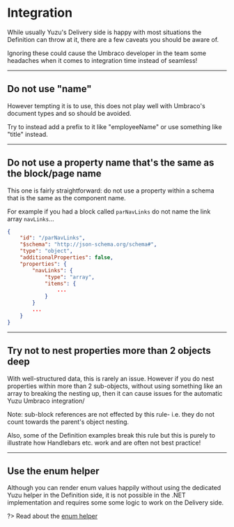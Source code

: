 # Integration
While usually Yuzu's Delivery side is happy with most situations the Definition can throw at it, there are a few caveats you should be aware of.

Ignoring these could cause the Umbraco developer in the team some headaches when it comes to integration time instead of seamless!

---

## Do not use "name"
However tempting it is to use, this does not play well with Umbraco's document types and so should be avoided.

Try to instead add a prefix to it like "employeeName" or use something like "title" instead.

---

## Do not use a property name that's the same as the block/page name
This one is fairly straightforward: do not use a property within a schema that is the same as the component name.

For example if you had a block called `parNavLinks` do not name the link array `navLinks`...
```json
{
	"id": "/parNavLinks",	
    "$schema": "http://json-schema.org/schema#",
	"type": "object",
	"additionalProperties": false,
	"properties": {
		"navLinks": {
			"type": "array",
            "items": {
                ...
            }
		}
        ...
	}
}
```

---

## Try not to nest properties more than 2 objects deep
With well-structured data, this is rarely an issue. However if you do nest properties within more than 2 sub-objects, without using something like an array to breaking the nesting up, then it can cause issues for the automatic Yuzu Umbraco integration/

Note: sub-block references are not effected by this rule- i.e. they do not count towards the parent's object nesting.

Also, some of the Definition examples break this rule but this is purely to illustrate how Handlebars etc. work and are often not best practice!

---

## Use the enum helper
Although you can render enum values happily without using the dedicated Yuzu helper in the Definition side, it is not possible in the .NET implementation and requires some some logic to work on the Delivery side.

?> Read about the [enum helper](https://yuzudocs.balanced.dev/#/definition/markup?id=enum)